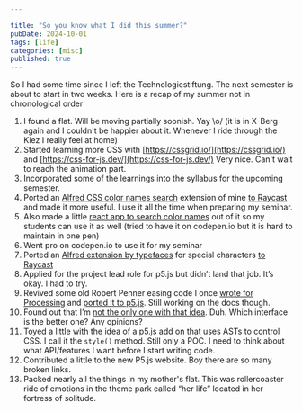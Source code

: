 ```yaml
---

title: "So you know what I did this summer?"
pubDate: 2024-10-01
tags: [life]
categories: [misc]
published: true
---
```



So I had some time since I left the Technologiestiftung. The next semester is about to start in two weeks. Here is a recap of my summer not in chronological order 

1. I found a flat. Will be moving partially soonish. Yay \o/ (it is in X-Berg again and I couldn't be happier about it. Whenever I ride through the Kiez I really feel at home)
2. Started learning more CSS with [https://cssgrid.io/](https://cssgrid.io/) and [https://css-for-js.dev/](https://css-for-js.dev/) Very nice. Can't wait to reach the animation part.
3. Incorporated some of the learnings into the syllabus for the upcoming semester. 
3. Ported an [Alfred CSS color names search](https://github.com/ff6347/alfred-color-names) extension of mine [to Raycast](https://github.com/ff6347/css-color-names-raycast) and made it more useful. I use it all the time when preparing my seminar.
4. Also made a little [react app to search color names](https://colornames.inpyjamas.dev/) out of it so my students can use it as well (tried to have it on codepen.io but it is hard to maintain in one pen)
4. Went pro on codepen.io to use it for my seminar
5. Ported an [Alfred extension by typefaces](https://github.com/typefacts/alfred-special-characters/) for special characters [to Raycast](https://github.com/ff6347/raycast-special-characters)
4. Applied for the project lead role for p5.js but didn’t land that job. It’s okay. I had to try. 
5. Revived some old Robert Penner easing code I once [wrote for Processing](https://github.com/ff6347/processing-easing) and [ported it to p5.js](https://easing.inpyjamas.dev/). Still working on the docs though. 
6. Found out that I’m [not the only one with that idea](https://github.com/hslu-dda/p5easing). Duh. Which interface is the better one? Any opinions?
7. Toyed a little with the idea of a p5.js add on that uses ASTs to control CSS. I call it the `style()` method. Still only a POC. I need to think about what API/features I want before I start writing code. 
8. Contributed a little to the new P5.js website. Boy there are so many broken links. 
9. Packed nearly all the things in my mother's flat. This was rollercoaster ride of emotions in the theme park called “her life” located in her fortress of solitude. 